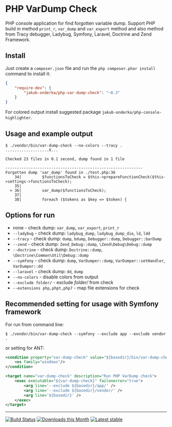 PHP VarDump Check
=================

PHP console application for find forgotten variable dump. Support PHP build in method
`print_r`, `var_dump` and `var_export` method and also method from Tracy debugger, Ladybug,
Symfony, Laravel, Doctrine and Zend Framework.

Install
-------

Just create a `composer.json` file and run the `php composer.phar install` command to install it:

```json
{
    "require-dev": {
        "jakub-onderka/php-var-dump-check": "~0.3"
    }
}
```

For colored output install suggested package `jakub-onderka/php-console-highlighter`.

Usage and example output
--------------

```
$ ./vendor/bin/var-dump-check --no-colors --tracy .
...................X...

Checked 23 files in 0.1 second, dump found in 1 file

------------------------------------------------------------
Forgotten dump 'var_dump' found in ./test.php:36
    34|         $functionsToCheck = $this->prepareFunctionCheck($this->settings->functionsToCheck);
    35|
  > 36| 	    var_dump($functionsToCheck);
    37|
    38|         foreach ($tokens as $key => $token) {
```

Options for run
---------------

- none - check dump: `var_dump`, `var_export`, `print_r`
- `--ladybug` - check dump: `ladybug_dump`, `ladybug_dump_die`, `ld`, `ldd`
- `--tracy` - check dump: `dump`, `bdump`, `Debugger::dump`, `Debugger::barDump`
- `--zend` - check dump: `Zend_Debug::dump`, `\Zend\Debug\Debug::dump`
- `--doctrine` - check dump: `Doctrine::dump`, `\Doctrine\Common\Util\Debug::dump`
- `--symfony` - check dump: `dump`, `VarDumper::dump`, `VarDumper::setHandler`, `VarDumper::dd`
- `--laravel` - check dump: `dd`, `dump`
- `--no-colors` - disable colors from output
- `--exclude folder/` - exclude *folder/* from check
- `--extensions php,phpt,php7` - map file extensions for check

Recommended setting for usage with Symfony framework
--------------

For run from command line:

```
$ ./vendor/bin/var-dump-check --symfony --exclude app --exclude vendor .
```

or setting for ANT:

```xml
<condition property="var-dump-check" value="${basedir}/bin/var-dump-check.bat" else="${basedir}/bin/var-dump-check">
    <os family="windows"/>
</condition>

<target name="var-dump-check" description="Run PHP VarDump check">
    <exec executable="${var-dump-check}" failonerror="true">
        <arg line='--exclude ${basedir}/app/' />
        <arg line='--exclude ${basedir}/vendor/' />
        <arg line='${basedir}' />
    </exec>
</target>
```

------

[![Build Status](https://travis-ci.org/php-parallel-lint/PHP-Var-Dump-Check.svg?branch=master)](https://travis-ci.org/php-parallel-lint/PHP-Var-Dump-Check)
[![Downloads this Month](https://img.shields.io/packagist/dm/jakub-onderka/php-var-dump-check.svg)](https://packagist.org/packages/jakub-onderka/php-var-dump-check)
[![Latest stable](https://img.shields.io/packagist/v/jakub-onderka/php-var-dump-check.svg)](https://packagist.org/packages/jakub-onderka/php-var-dump-check)
